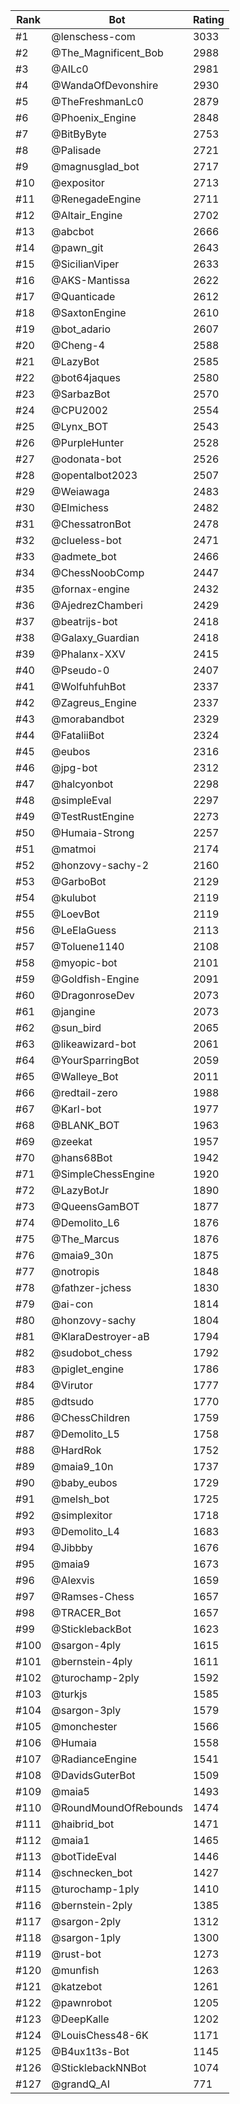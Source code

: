 Rank|Bot|Rating
---|---|---
#1|@lenschess-com|3033
#2|@The_Magnificent_Bob|2988
#3|@AILc0|2981
#4|@WandaOfDevonshire|2930
#5|@TheFreshmanLc0|2879
#6|@Phoenix_Engine|2848
#7|@BitByByte|2753
#8|@Palisade|2721
#9|@magnusglad_bot|2717
#10|@expositor|2713
#11|@RenegadeEngine|2711
#12|@Altair_Engine|2702
#13|@abcbot|2666
#14|@pawn_git|2643
#15|@SicilianViper|2633
#16|@AKS-Mantissa|2622
#17|@Quanticade|2612
#18|@SaxtonEngine|2610
#19|@bot_adario|2607
#20|@Cheng-4|2588
#21|@LazyBot|2585
#22|@bot64jaques|2580
#23|@SarbazBot|2570
#24|@CPU2002|2554
#25|@Lynx_BOT|2543
#26|@PurpleHunter|2528
#27|@odonata-bot|2526
#28|@opentalbot2023|2507
#29|@Weiawaga|2483
#30|@Elmichess|2482
#31|@ChessatronBot|2478
#32|@clueless-bot|2471
#33|@admete_bot|2466
#34|@ChessNoobComp|2447
#35|@fornax-engine|2432
#36|@AjedrezChamberi|2429
#37|@beatrijs-bot|2418
#38|@Galaxy_Guardian|2418
#39|@Phalanx-XXV|2415
#40|@Pseudo-0|2407
#41|@WolfuhfuhBot|2337
#42|@Zagreus_Engine|2337
#43|@morabandbot|2329
#44|@FataliiBot|2324
#45|@eubos|2316
#46|@jpg-bot|2312
#47|@halcyonbot|2298
#48|@simpleEval|2297
#49|@TestRustEngine|2273
#50|@Humaia-Strong|2257
#51|@matmoi|2174
#52|@honzovy-sachy-2|2160
#53|@GarboBot|2129
#54|@kulubot|2119
#55|@LoevBot|2119
#56|@LeElaGuess|2113
#57|@Toluene1140|2108
#58|@myopic-bot|2101
#59|@Goldfish-Engine|2091
#60|@DragonroseDev|2073
#61|@jangine|2073
#62|@sun_bird|2065
#63|@likeawizard-bot|2061
#64|@YourSparringBot|2059
#65|@Walleye_Bot|2011
#66|@redtail-zero|1988
#67|@Karl-bot|1977
#68|@BLANK_BOT|1963
#69|@zeekat|1957
#70|@hans68Bot|1942
#71|@SimpleChessEngine|1920
#72|@LazyBotJr|1890
#73|@QueensGamBOT|1877
#74|@Demolito_L6|1876
#75|@The_Marcus|1876
#76|@maia9_30n|1875
#77|@notropis|1848
#78|@fathzer-jchess|1830
#79|@ai-con|1814
#80|@honzovy-sachy|1804
#81|@KlaraDestroyer-aB|1794
#82|@sudobot_chess|1792
#83|@piglet_engine|1786
#84|@Virutor|1777
#85|@dtsudo|1770
#86|@ChessChildren|1759
#87|@Demolito_L5|1758
#88|@HardRok|1752
#89|@maia9_10n|1737
#90|@baby_eubos|1729
#91|@melsh_bot|1725
#92|@simplexitor|1718
#93|@Demolito_L4|1683
#94|@Jibbby|1676
#95|@maia9|1673
#96|@Alexvis|1659
#97|@Ramses-Chess|1657
#98|@TRACER_Bot|1657
#99|@SticklebackBot|1623
#100|@sargon-4ply|1615
#101|@bernstein-4ply|1611
#102|@turochamp-2ply|1592
#103|@turkjs|1585
#104|@sargon-3ply|1579
#105|@monchester|1566
#106|@Humaia|1558
#107|@RadianceEngine|1541
#108|@DavidsGuterBot|1509
#109|@maia5|1493
#110|@RoundMoundOfRebounds|1474
#111|@haibrid_bot|1471
#112|@maia1|1465
#113|@botTideEval|1446
#114|@schnecken_bot|1427
#115|@turochamp-1ply|1410
#116|@bernstein-2ply|1385
#117|@sargon-2ply|1312
#118|@sargon-1ply|1300
#119|@rust-bot|1273
#120|@munfish|1263
#121|@katzebot|1261
#122|@pawnrobot|1205
#123|@DeepKalle|1202
#124|@LouisChess48-6K|1171
#125|@B4ux1t3s-Bot|1145
#126|@SticklebackNNBot|1074
#127|@grandQ_AI|771
